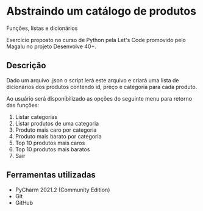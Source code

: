 # Abstraindo um catálogo de produtos

Funções, listas e dicionários

Exercício proposto no curso de Python pela Let's Code promovido pelo Magalu no projeto Desenvolve 40+.



## Descrição

Dado um arquivo .json o script lerá este arquivo e criará uma lista de dicionários dos produtos contendo id, preço e categoria para cada produto.

Ao usuário será disponibilizado as opções do seguinte menu para retorno das funções:

1. Listar categorias
2. Listar produtos de uma categoria
3. Produto mais caro por categoria
4. Produto mais barato por categoria
5. Top 10 produtos mais caros
6. Top 10 produtos mais baratos
0. Sair



## Ferramentas utilizadas

* PyCharm 2021.2 (Community Edition)
* Git
* GitHub
